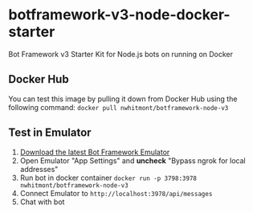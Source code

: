 # botframework-v3-node-docker-starter
Bot Framework v3 Starter Kit for Node.js bots on running on Docker

## Docker Hub
You can test this image by pulling it down from Docker Hub using the following command: `docker pull nwhitmont/botframework-node-v3`

## Test in Emulator
1. [Download the latest Bot Framework Emulator](https://github.com/Microsoft/BotFramework-Emulator/releases)
2. Open Emulator "App Settings" and **uncheck** "Bypass ngrok for local addresses"
3. Run bot in docker container `docker run -p 3798:3978 nwhitmont/botframework-node-v3`
4. Connect Emulator to `http://localhost:3978/api/messages`
5. Chat with bot


